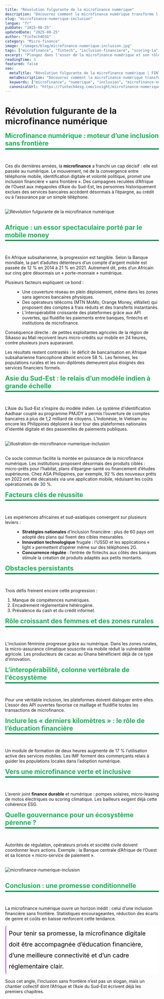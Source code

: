 ```yaml
---
title: "Révolution fulgurante de la microfinance numérique"
description: "Découvrez comment la microfinance numérique transforme l'inclusion en Afrique et en Asie. Analyse Fintech, Scoring IA, et Micro crédit par FinTech4ESG."
slug: "microfinance-numerique-inclusion"
langue: "fr"
pubDate: "2025-08-25"
updatedDate: "2025-08-25"
author: "FinTech4ESG"
category: "Micro-finance"
image: "/images/blog/microfinance-numerique-inclusion.jpg"
tags: ["microfinance", "fintech", "inclusion-financiere", "scoring-ia", "transformation-numerique"]
excerpt: "Plongez dans l'essor de la microfinance numérique et son rôle dans l'inclusion financière, en Afrique et en Asie, à travers le prisme de la fintech et du scoring IA."
readingTime: 3
featured: false
seo:
  metaTitle: "Révolution fulgurante de la microfinance numérique | FINTECH4ESG"
  metaDescription: "Découvrez comment la microfinance numérique transforme l'inclusion en Afrique et en Asie. Analyse Fintech, Scoring IA, et Micro crédit par FinTech4ESG."
  keywords: ["microfinance", "numerique", "inclusion", "microfinance-numerique-inclusion"]
  canonicalUrl: "https://fintech4esg.com/insight/microfinance-numerique-inclusion"
---
```


# Révolution fulgurante de la microfinance numérique

<h2 style="color: #19af58; border-bottom: 4px solid #00924B;
           padding-bottom: .2rem; margin-top: 0.5rem; margin-bottom: .2rem;">
  Microfinance numérique : moteur d’une inclusion sans frontière
</h2>

&nbsp;

Ces dix dernières années, la <strong>microfinance</strong> a franchi un cap décisif : elle est passée au numérique. Le mouvement, né de la convergence entre téléphonie mobile, identification digitale et volonté politique, promet une inclusion financière « sans frontière ». Des campagnes reculées d’Afrique de l’Ouest aux mégapoles d’Asie du Sud-Est, les personnes historiquement exclues des services bancaires accèdent désormais à l’épargne, au crédit ou à l’assurance par un simple téléphone.  

&nbsp;  
![Révolution fulgurante de la microfinance numérique](/images/blog/microfinance-numerique-inclusion-fintech4esg.jpg)  
&nbsp;  

<h2 style="color: #19af58; border-bottom: 4px solid #00924B;
           padding-bottom: .2rem; margin-top: 0.5rem; margin-bottom: .2rem;">
  Afrique : un essor spectaculaire porté par le mobile money
</h2>

&nbsp;

En Afrique subsaharienne, la progression est tangible. Selon la Banque mondiale, la part d’adultes détenteurs d’un compte d’argent mobile est passée de 12 % en 2014 à 21 % en 2021. Autrement dit, près d’un Africain sur cinq gère désormais un « porte-monnaie » numérique.  

Plusieurs facteurs expliquent ce bond :  

<ul style="list-style-type: disc; margin-left: 2rem;">
  <li>Une couverture réseau en plein déploiement, même dans les zones sans agences bancaires physiques.</li>
  <li>Des opérateurs télécoms (MTN MoMo, Orange Money, eWallet) qui proposent des comptes à frais réduits et des transferts instantanés.</li>
  <li>L’interopérabilité croissante des plateformes grâce aux API ouvertes, qui fluidifie les paiements entre banques, fintechs et institutions de microfinance.</li>
</ul>

Conséquence directe : de petites exploitantes agricoles de la région de Sikasso au Mali reçoivent leurs micro-crédits sur mobile en 24 heures, contre plusieurs jours auparavant.  

Les résultats restent contrastés : le déficit de bancarisation en Afrique subsaharienne francophone atteint encore 58 %. Les femmes, les populations rurales et les non-diplômés demeurent plus éloignés des services financiers formels.  

<h2 style="color: #19af58; border-bottom: 4px solid #00924B;
           padding-bottom: .2rem; margin-top: 0.5rem; margin-bottom: .2rem;">
  Asie du Sud-Est : le relais d’un modèle indien à grande échelle
</h2>

&nbsp;

L’Asie du Sud-Est s’inspire du modèle indien. Le système d’identification Aadhaar couplé au programme PMJDY a permis l’ouverture de comptes bancaires à plus de 1,2 milliard de citoyens. L’Indonésie, le Vietnam ou encore les Philippines déploient à leur tour des plateformes nationales d’identité digitale et des passerelles de paiements publiques.  

&nbsp;  
![illustration-de-microfinance-numerique-inclusion](/images/blog/microfinance-numerique-inclusion-2025.jpg)  
&nbsp;  

Ce socle commun facilite la montée en puissance de la microfinance numérique. Les institutions proposent désormais des produits ciblés : micro-prêts pour l’habitat, plans d’épargne-santé ou financement d’études supérieures. Chez ASA Philippines, par exemple, 92 % des nouveaux prêts en 2022 ont été décaissés via une application mobile, réduisant les coûts opérationnels de 30 %.  

<h2 style="color: #19af58; border-bottom: 4px solid #00924B;
           padding-bottom: .2rem; margin-top: 0.5rem; margin-bottom: .2rem;">
  Facteurs clés de réussite
</h2>

&nbsp;

Les expériences africaines et sud-asiatiques convergent sur plusieurs leviers :  

<ul style="list-style-type: disc; margin-left: 2rem;">
  <li><strong>Stratégies nationales</strong> d’inclusion financière : plus de 60 pays ont adopté des plans qui fixent des cibles mesurables.</li>
  <li><strong>Innovation technologique</strong> frugale : l’USSD et les applications « light » permettent d’opérer même sur des téléphones 2G.</li>
  <li><strong>Concurrence régulée</strong> : l’entrée de fintechs aux côtés des banques stimule la création de produits adaptés aux petits montants.</li>
</ul>

<h2 style="color: #19af58; border-bottom: 4px solid #00924B;
           padding-bottom: .2rem; margin-top: 0.5rem; margin-bottom: .2rem;">
  Obstacles persistants
</h2>

&nbsp;

Trois défis freinent encore cette progression :  

<ol>
  <li>Manque de compétences numériques.</li>
  <li>Encadrement réglementaire hétérogène.</li>
  <li>Prévalence du cash et du crédit informel.</li>
</ol>

<h2 style="color: #19af58; border-bottom: 4px solid #00924B;
           padding-bottom: .2rem; margin-top: 0.5rem; margin-bottom: .2rem;">
  Rôle croissant des femmes et des zones rurales
</h2>

&nbsp;

L’inclusion féminine progresse grâce au numérique. Dans les zones rurales, la micro-assurance climatique souscrite via mobile réduit la vulnérabilité agricole. Les producteurs de cacao au Ghana bénéficient déjà de ce type d’innovation.  

<h2 style="color: #19af58; border-bottom: 4px solid #00924B;
           padding-bottom: .2rem; margin-top: 0.5rem; margin-bottom: .2rem;">
  L’interopérabilité, colonne vertébrale de l’écosystème
</h2>

&nbsp;

Pour une véritable inclusion, les plateformes doivent dialoguer entre elles. L’essor des API ouvertes favorise ce maillage et fluidifie toutes les transactions de microfinance.  

<h2 style="color: #19af58; border-bottom: 4px solid #00924B;
           padding-bottom: .2rem; margin-top: 0.5rem; margin-bottom: .2rem;">
  Inclure les « derniers kilomètres » : le rôle de l’éducation financière
</h2>

&nbsp;

Un module de formation de deux heures augmente de 17 % l’utilisation active des services mobiles. Les IMF forment des commerçants relais à guider les populations locales dans l’adoption numérique.  

<h2 style="color: #19af58; border-bottom: 4px solid #00924B;
           padding-bottom: .2rem; margin-top: 0.5rem; margin-bottom: .2rem;">
  Vers une microfinance verte et inclusive
</h2>

&nbsp;

L’avenir joint <strong>finance durable</strong> et numérique : pompes solaires, micro-leasing de motos électriques ou scoring climatique. Les bailleurs exigent déjà cette cohérence ESG.  

<h2 style="color: #19af58; border-bottom: 4px solid #00924B;
           padding-bottom: .2rem; margin-top: 0.5rem; margin-bottom: .2rem;">
  Quelle gouvernance pour un écosystème pérenne ?
</h2>

&nbsp;

Autorités de régulation, opérateurs privés et société civile doivent coordonner leurs actions. Exemple : la Banque centrale d’Afrique de l’Ouest et sa licence « micro-service de paiement ».  

&nbsp;  
![microfinance-numerique-inclusion](/images/blog/microfinance-numerique-inclusion.jpg)  
&nbsp;  

<h2 style="color: #19af58; border-bottom: 4px solid #00924B;
           padding-bottom: .2rem; margin-top: 0.5rem; margin-bottom: .2rem;">
  Conclusion : une promesse conditionnelle
</h2>

&nbsp;

La microfinance numérique ouvre un horizon inédit : celui d’une inclusion financière sans frontière. Statistiques encourageantes, réduction des écarts de genre et coûts en baisse renforcent cette tendance.  

<div style="font-size: 1.25rem; line-height: 1.8; color: #000000 ;
            padding: 0.5rem; background-color: #FFFFFF; border-radius: .5rem;
            margin: 0.5rem 0; border-left: 4px solid #c68cff ;">
  Pour tenir sa promesse, la microfinance digitale doit être accompagnée d’éducation financière, d’une meilleure connectivité et d’un cadre réglementaire clair.
</div>  

Sous cet angle, l’inclusion sans frontière n’est pas un slogan, mais un chantier collectif dont l’Afrique et l’Asie du Sud-Est écrivent déjà les premiers chapitres.